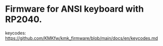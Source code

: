 # Firmware for ANSI keyboard with RP2040. 
keycodes: https://github.com/KMKfw/kmk_firmware/blob/main/docs/en/keycodes.md
